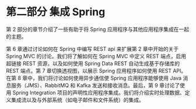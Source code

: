 # 第二部分 集成 Spring

第 2 部分的章节介绍了一些有助于将 Spring 应用程序与其他应用程序集成在一起的主题。

第 6 章通过讨论如何在 Spring 中编写 REST api 来扩展第 2 章中开始的关于 Spring MVC 的讨论。我们将了解如何在 Spring MVC 中定义 REST 端点，启用超链接 REST 资源，以及如何使用 Spring Data REST 自动生成基于存储库的 REST 端点。第 7 章切换透视图，以展示 Spring 应用程序如何使用 REST API。在第 8 章中，我们将讨论如何使用异步通信使 Spring 应用程序能够使用 Java 消息服务（JMS）、RabbitMQ 和 Kafka 发送和接收消息。最后，第 9 章讨论了使用 Spring Integration 项目的声明性应用程序集成。我们将介绍实时处理数据、定义集成流以及与外部系统（如电子邮件和文件系统）的集成。

